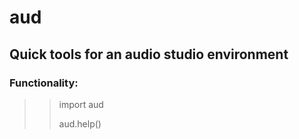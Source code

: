 # aud

## Quick tools for an audio studio environment

### Functionality:
>> import aud
>>
>> aud.help()
